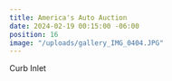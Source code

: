 ```yaml
---
title: America's Auto Auction
date: 2024-02-19 00:15:00 -06:00
position: 16
image: "/uploads/gallery_IMG_0404.JPG"
---
```


Curb Inlet